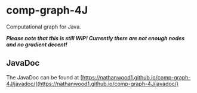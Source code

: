 # comp-graph-4J
Computational graph for Java.

***Please note that this is still WIP! Currently there are not enough nodes and no gradient decent!***

## JavaDoc
The JavaDoc can be found at [https://nathanwood1.github.io/comp-graph-4J/javadoc/](https://nathanwood1.github.io/comp-graph-4J/javadoc/)
